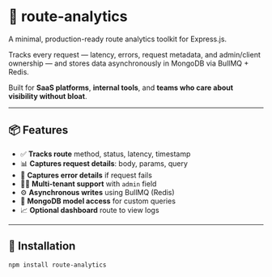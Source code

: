 # 🚀 route-analytics

A minimal, production-ready route analytics toolkit for Express.js.

Tracks every request — latency, errors, request metadata, and admin/client ownership — and stores data asynchronously in MongoDB via BullMQ + Redis.

Built for **SaaS platforms**, **internal tools**, and **teams who care about visibility without bloat**.

---

## 📦 Features

- ✅ **Tracks route** method, status, latency, timestamp
- 📊 **Captures request details**: body, params, query
- 🧵 **Captures error details** if request fails
- 🧑‍💼 **Multi-tenant support** with `admin` field
- ⚙️ **Asynchronous writes** using BullMQ (Redis)
- 🧱 **MongoDB model access** for custom queries
- 📈 **Optional dashboard** route to view logs

---

## 🧪 Installation

```bash
npm install route-analytics
